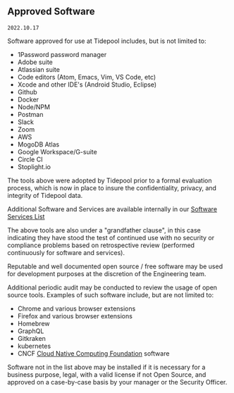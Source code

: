 ## Approved Software

`2022.10.17`

Software approved for use at Tidepool includes, but is not limited to:

* 1Password password manager
* Adobe suite
* Atlassian suite
* Code editors (Atom, Emacs, Vim, VS Code, etc)
* Xcode and other IDE's (Android Studio, Eclipse)
* Github
* Docker
* Node/NPM
* Postman
* Slack
* Zoom
* AWS
* MogoDB Atlas
* Google Workspace/G-suite
* Circle CI
* Stoplight.io

The tools above were adopted by Tidepool prior to a formal evaluation process, 
which is now in place to insure the confidentiality, privacy, and integrity of Tidepool data.

Additional Software and Services are available internally in our [Software Services List](https://tidepool.atlassian.net/wiki/spaces/TSEC/pages/142770469/Vendor+Technology+Review+of+Software+and+Services)

The above tools are also under a "grandfather clause", in this case indicating they have stood the test of continued 
use with no security or compliance problems based on retrospective review (performed continuously for software and services).

Reputable and well documented open source / free software may be used for
development purposes at the discretion of the Engineering team. 

Additional periodic audit may be conducted to review the usage of open source
tools. Examples of such software include, but are not limited to:

* Chrome and various browser extensions
* Firefox and various browser extensions
* Homebrew
* GraphQL
* Gitkraken
* kubernetes
* CNCF [Cloud Native Computing Foundation](https://www.cncf.io/) software

Software not in the list above may be installed if it is necessary for a
business purpose, legal, with a valid license if not Open Source, and approved on a case-by-case
basis by your manager or the Security Officer.